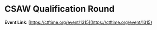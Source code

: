 # CSAW Qualification Round

**Event Link**: [https://ctftime.org/event/1315](https://ctftime.org/event/1315)

